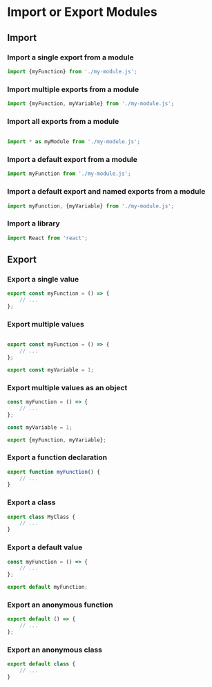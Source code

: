 # Import or Export Modules

## Import

### Import a single export from a module

```js
import {myFunction} from './my-module.js';
```

### Import multiple exports from a module

```js
import {myFunction, myVariable} from './my-module.js';
```

### Import all exports from a module

```js

import * as myModule from './my-module.js';
```

### Import a default export from a module

```js
import myFunction from './my-module.js';
```

### Import a default export and named exports from a module

```js
import myFunction, {myVariable} from './my-module.js';
```

### Import a library

```js
import React from 'react';
```

## Export

### Export a single value

```js
export const myFunction = () => {
	// ...
};
```

### Export multiple values

```js

export const myFunction = () => {
	// ...
};

export const myVariable = 1;
```

### Export multiple values as an object

```js
const myFunction = () => {
	// ...
};

const myVariable = 1;

export {myFunction, myVariable};
```

### Export a function declaration

```js
export function myFunction() {
	// ...
}
```

### Export a class

```js
export class MyClass {
	// ...
}
```

### Export a default value

```js
const myFunction = () => {
	// ...
};

export default myFunction;
```

### Export an anonymous function

```js
export default () => {
	// ...
};
```

### Export an anonymous class

```js
export default class {
	// ...
}
```


